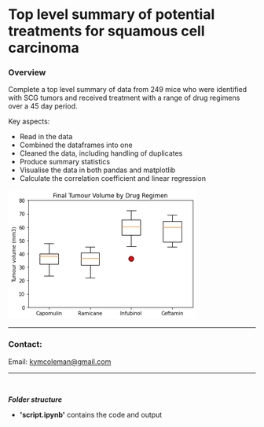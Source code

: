 # Top level summary of potential treatments for squamous cell carcinoma

 ### **Overview**
Complete a top level summary of data from 249 mice who were identified with SCG tumors and received treatment with a range of drug regimens over a 45 day period.

Key aspects:
 - Read in the data
 - Combined the dataframes into one
 - Cleaned the data, including handling of duplicates
 - Produce summary statistics
 - Visualise the data in both pandas and matplotlib
 - Calculate the correlation coefficient and linear regression
 
![tumor_regimen](tumor_regimen.png) 

------------------------------------------------------------------------

### **Contact:**
Email: kymcoleman@gmail.com


------------------------------------------------------------------------
<br/>

***Folder structure***

- **'script.ipynb'** contains the code and output
